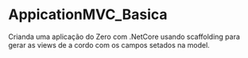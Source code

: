 # AppicationMVC_Basica
Crianda uma aplicação do Zero com .NetCore usando scaffolding para gerar as views de a cordo com os campos setados na model. 

